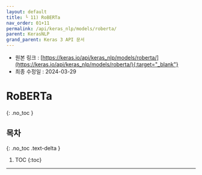 ```yaml
---
layout: default
title: └ 11) RoBERTa
nav_order: 01+11
permalink: /api/keras_nlp/models/roberta/
parent: KerasNLP
grand_parent: Keras 3 API 문서
---
```


* 원본 링크 : [https://keras.io/api/keras_nlp/models/roberta/](https://keras.io/api/keras_nlp/models/roberta/){:target="_blank"}
* 최종 수정일 : 2024-03-29

# RoBERTa
{: .no_toc }

## 목차
{: .no_toc .text-delta }

1. TOC
{:toc}

---
